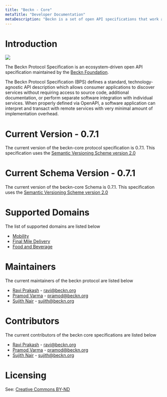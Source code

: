 ```yaml
---
title: "Beckn - Core"
metaTitle: "Developer Documentation"
metaDescription: "Beckn is a set of open API specifications that work as an open protocol for integrated mobility."
---
```


# Introduction

![](http://test.beckn.org/wp-content/uploads/2020/04/beckn-marker.png)

The Beckn Protocol Specification is an ecosystem-driven open API specification maintained by the [Beckn Foundation](https://test.beckn.org/).

The Beckn Protocol Specification (BPS) defines a standard, technology-agnostic API description which allows consumer applications to discover services without requiring access to source code, additional documentation, or perform separate software integration with individual services. When properly defined via OpenAPI, a software application can interpret and transact with remote services with very minimal amount of implementation overhead.

# Current Version - 0.7.1

The current version of the beckn-core protocol specification is 0.7.1. This specification uses the [Semantic Versioning Scheme version 2.0](https://semver.org/spec/v2.0.0.html)

# Current Schema Version - 0.7.1

The current version of the beckn-core Schema is 0.7.1. This specification uses the [Semantic Versioning Scheme version 2.0](https://semver.org/spec/v2.0.0.html)



# Supported Domains

The list of supported domains are listed below

- [Mobility](https://github.com/beckn/protocol-specifications/tree/master/mobility)
- [Final Mile Delivery](https://github.com/beckn/protocol-specifications/tree/master/final-mile-delivery)
- [Food and Beverage](https://github.com/beckn/protocol-specifications/tree/master/food-and-beverage/schema/0.3.1)

# Maintainers

The current maintainers of the beckn protocol are listed below

- [Ravi Prakash](https://www.linkedin.com/in/warpcoderavi/) - ravi@beckn.org
- [Pramod Varma](https://www.linkedin.com/in/pramodkvarma/) - pramod@beckn.org
- [Sujith Nair](https://www.linkedin.com/in/sujithnairk/) - sujith@beckn.org

# Contributors

The current contributors of the beckn core specifications are listed below

- [Ravi Prakash](https://www.linkedin.com/in/warpcoderavi/) - ravi@beckn.org
- [Pramod Varma](https://www.linkedin.com/in/pramodkvarma/) - pramod@beckn.org
- [Sujith Nair](https://www.linkedin.com/in/sujithnairk/) - sujith@beckn.org


# Licensing

See: [Creative Commons BY-ND](https://github.com/beckn/protocol-specifications/blob/master/LICENSE.md)